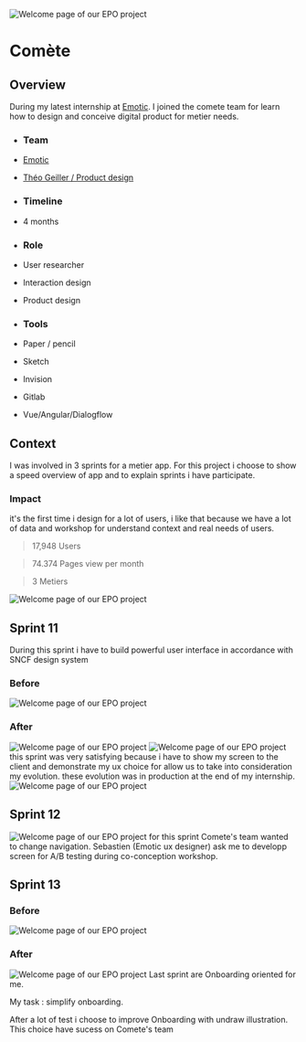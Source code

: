 ![Welcome page of our EPO project](../../assets/comete/cover.png)
# Comète
## Overview
During my latest internship at [Emotic](http://emotic.fr). I joined the comete team for learn how to design and conceive digital product for metier needs.
- ### Team 
- [Emotic](http://emotic.fr)
- [Théo Geiller / Product design](#)

- ### Timeline
- 4 months

- ### Role
- User researcher
- Interaction design
- Product design
 
- ### Tools
- Paper / pencil
- Sketch
- Invision
- Gitlab
- Vue/Angular/Dialogflow

## Context
I was involved in 3 sprints for a metier app. For this project i choose to show a speed overview of app and to explain sprints i have participate.
### Impact

it's the first time i design for a lot of users, i like that because we have a lot of data and workshop for understand context and real needs of users.

> 17,948 Users

> 74.374 Pages view per month

> 3 Metiers

![Welcome page of our EPO project](../../assets/comete/meeting.png)


## Sprint 11
During this sprint i have to build powerful user interface in accordance with SNCF design system
### Before
![Welcome page of our EPO project](../../assets/comete/screenold.png)
### After
![Welcome page of our EPO project](../../assets/comete/lib.png)
![Welcome page of our EPO project](../../assets/comete/screenme.png)
this sprint was very satisfying because i have to show my screen to the client and demonstrate my ux choice for allow us to take into consideration my evolution.
these evolution was in production at the end of my internship.
![Welcome page of our EPO project](../../assets/comete/dev.png)

## Sprint 12
![Welcome page of our EPO project](../../assets/comete/ABtest.png)
for this sprint Comete's team wanted to change navigation. Sebastien (Emotic ux designer) ask me to developp screen for A/B testing during co-conception workshop.
## Sprint 13

### Before
![Welcome page of our EPO project](../../assets/comete/screenonbo.png)
### After
![Welcome page of our EPO project](../../assets/comete/screenonboup.png)
Last sprint are Onboarding oriented for me.

My task : simplify onboarding. 

After a lot of test i choose to improve Onboarding with undraw illustration. This choice have sucess on Comete's team